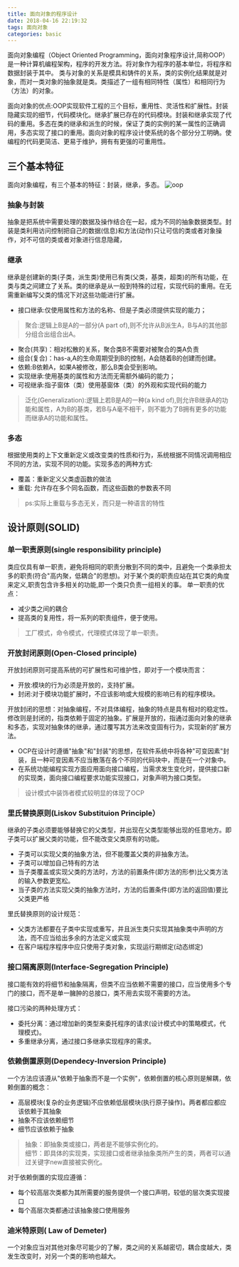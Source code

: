 ```yaml
---
title: 面向对象的程序设计
date: 2018-04-16 22:19:32
tags: 面向对象
categories: basic
---
```

   面向对象编程（Object Oriented Programming，面向对象程序设计,简称OOP）是一种计算机编程架构，程序的开发方法。将对象作为程序的基本单位，将程序和数据封装于其中。
类与对象的关系是模具和铸件的关系，类的实例化结果就是对象，而对一类对象的抽象就是类。类描述了一组有相同特性（属性）和相同行为（方法）的对象。

面向对象的优点:OOP实现软件工程的三个目标，重用性、灵活性和扩展性。封装隐藏实现的细节，代码模块化。继承扩展已存在的代码模块。封装和继承实现了代码的重用。多态在类的继承和派生的时候，保证了类的实例的某一属性的正确调用，多态实现了接口的重用。面向对象的程序设计使系统的各个部分分工明确。使编程的代码更简洁、更易于维护，拥有有更强的可重用性。
## 三个基本特征
面向对象编程，有三个基本的特征：封装，继承，多态。
![oop](https://github.com/vaniot-s/picture/blob/master/OOP/OOP-1.png?raw=true)
<!--more-->
### 抽象与封装
抽象是把系统中需要处理的数据及操作结合在一起，成为不同的抽象数据类型。封装是类利用访问控制把自己的数据(信息)和方法(动作)只让可信的类或者对象操作，对不可信的类或者对象进行信息隐藏，
### 继承
继承是创建新的类(子类，派生类)使用已有类(父类，基类，超类)的所有功能，在类与类之间建立了关系。类的继承是从一般到特殊的过程，实现代码的重用。在无需重新编写父类的情况下对这些功能进行扩展。
 - 接口继承:仅使用属性和方法的名称、但是子类必须提供实现的能力；
 > 聚合:逻辑上B是A的一部分(A part of),则不允许从B派生A，B与A的其他部分组合出组合出A。 
- 聚合(共享)：相对松散的关系，聚合类B不需要对被聚合的类A负责
- 组合(复合)：has-a,A的生命周期受到B的控制，A会随着B的创建而创建。
- 依赖:B依赖A，如果A被修改，那么B类会受到影响。
 - 实现继承:使用基类的属性和方法而无需额外编码的能力；
 - 可视继承:指子窗体（类）使用基窗体（类）的外观和实现代码的能力

>泛化(Generalization):逻辑上若B是A的一种(a kind of),则允许B继承A的功能和属性，A为B的基类，若B与A毫不相干，则不能为了B拥有更多的功能而继承A的功能和属性。

### 多态
根据使用类的上下文重新定义或改变类的性质和行为，系统根据不同情况调用相应不同的方法，实现不同的功能。实现多态的两种方式:
  - 覆盖：重新定义父类虚函数的做法
  - 重载: 允许存在多个同名函数，而这些函数的参数表不同

>ps:实际上重载与多态无关，而只是一种语言的特性

## 设计原则(SOLID)
### 单一职责原则(single responsibility principle)
 类应仅具有单一职责，避免将相同的职责分散到不同的类中，且避免一个类承担太多的职责(符合"高内聚，低耦合"的思想)。对于某个类的职责应站在其它类的角度来定义,职责包含许多相关的功能,即一个类只负责一组相关的事。
   单一职责的优点：
   - 减少类之间的耦合
   - 提高类的复用性，将一系列的职责组件，便于使用。
   
>工厂模式，命令模式，代理模式体现了单一职责。

### 开放封闭原则(Open-Closed principle)
开放封闭原则可提高系统的可扩展性和可维护性，即对于一个模块而言：
- 开放:模块的行为必须是开放的，支持扩展。
- 封闭:对于模块功能扩展时，不应该影响或大规模的影响已有的程序模块。

开放封闭的思想：对抽象编程，不对具体编程，抽象的特点是具有相对的稳定性。修改则是封闭的，指类依赖于固定的抽象。扩展是开放的，指通过面向对象的继承和多态，实现对抽象体的继承，通过覆写其方法来改变固有行为，实现新的扩展方法。
- OCP在设计时遵循"抽象"和"封装"的思想，在软件系统中将各种"可变因素"封装，且一种可变因素不应当散落在各个不同的代码块中，而是在一个对象中。
- 在系统功能编程实现方面应用面向接口编程，当需求发生变化时，提供接口新的实现类，面向接口编程要求功能实现接口，对象声明为接口类型。

>设计模式中装饰者模式较明显的体现了OCP

### 里氏替换原则(Liskov Substituion Principle）
   继承的子类必须要能够替换它的父类型，并出现在父类型能够出现的任意地方。即子类可以扩展父类的功能，但不能改变父类原有的功能。
  - 子类可以实现父类的抽象方法，但不能覆盖父类的非抽象方法。
  - 子类可以增加自己特有的方法
  - 当子类覆盖或实现父类的方法时，方法的前置条件(即方法的形参)比父类方法的输入参数更宽松。
  - 当子类的方法实现父类的抽象方法时，方法的后置条件(即方法的返回值)要比父类更严格
 
里氏替换原则的设计规范：
 - 父类方法都要在子类中实现或重写，并且派生类只实现其抽象类中声明的方法，而不应当给出多余的方法定义或实现
 - 在客户端程序程序中应只使用子类对象，实现运行期绑定(动态绑定)
 
### 接口隔离原则(Interface-Segregation Principle)
接口能有效的将细节和抽象隔离，但类不应当依赖不需要的接口，应当使用多个专门的接口，而不是单一臃肿的总接口，类不用去实现不需要的方法。

接口污染的两种处理方式：
- 委托分离：通过增加新的类型来委托程序的请求(设计模式中的策略模式，代理模式)。
- 多重继承分离，通过接口多继承实现程序的需求。

### 依赖倒置原则(Dependecy-Inversion Principle)
一个方法应该遵从"依赖于抽象而不是一个实例"，依赖倒置的核心原则是解耦，依赖倒置的概念：
- 高层模块(复杂的业务逻辑)不应依赖低层模块(执行原子操作)。两者都应都应该依赖于其抽象
- 抽象不应该依赖细节
- 细节应该依赖于抽象

>抽象：即抽象类或接口，两者是不能够实例化的。                                        
细节：即具体的实现类，实现接口或者继承抽象类所产生的类，两者可以通过关键字new直接被实例化。

对于依赖倒置的实现应遵循：
- 每个较高层次类都为其所需要的服务提供一个接口声明，较低的层次类实现接口
- 每个高层次类都通过该抽象接口使用服务

### 迪米特原则( Law of Demeter)
一个对象应当对其他对象尽可能少的了解，类之间的关系越密切，耦合度越大，类发生改变时，对另一个类的影响也越大。


